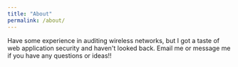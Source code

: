 ```yaml
---
title: "About"
permalink: /about/
---
```


Have some experience in auditing wireless networks, but I got a taste of web application security and haven't looked back. Email me or message me if you have any questions or ideas!!
